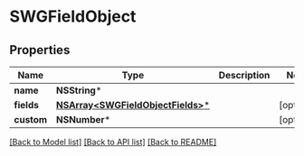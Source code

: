 # SWGFieldObject

## Properties
Name | Type | Description | Notes
------------ | ------------- | ------------- | -------------
**name** | **NSString*** |  | 
**fields** | [**NSArray&lt;SWGFieldObjectFields&gt;***](SWGFieldObjectFields.md) |  | [optional] 
**custom** | **NSNumber*** |  | [optional] 

[[Back to Model list]](../README.md#documentation-for-models) [[Back to API list]](../README.md#documentation-for-api-endpoints) [[Back to README]](../README.md)


